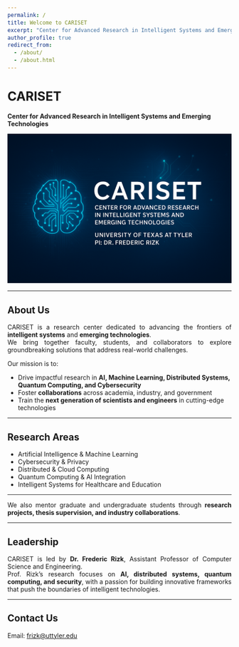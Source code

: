 ```yaml
---
permalink: /
title: Welcome to CARISET
excerpt: "Center for Advanced Research in Intelligent Systems and Emerging Technologies"
author_profile: true
redirect_from:
  - /about/
  - /about.html
---
```


# CARISET  
**Center for Advanced Research in Intelligent Systems and Emerging Technologies**

![CARISET Banner](../images/cariset-banner.png)

---

## About Us  

<div style="text-align: justify;">

CARISET is a research center dedicated to advancing the frontiers of **intelligent systems** and **emerging technologies**.  
We bring together faculty, students, and collaborators to explore groundbreaking solutions that address real-world challenges.

</div>

Our mission is to:

- Drive impactful research in **AI, Machine Learning, Distributed Systems, Quantum Computing, and Cybersecurity**  
- Foster **collaborations** across academia, industry, and government  
- Train the **next generation of scientists and engineers** in cutting-edge technologies

---

## Research Areas  

- Artificial Intelligence & Machine Learning  
- Cybersecurity & Privacy  
- Distributed & Cloud Computing  
- Quantum Computing & AI Integration  
- Intelligent Systems for Healthcare and Education  

---

<div style="text-align: justify;">

We also mentor graduate and undergraduate students through **research projects, thesis supervision, and industry collaborations**.

</div>

---

## Leadership  

<div style="text-align: justify;">

CARISET is led by **Dr. Frederic Rizk**, Assistant Professor of Computer Science and Engineering.  
Prof. Rizk’s research focuses on **AI, distributed systems, quantum computing, and security**, with a passion for building innovative frameworks that push the boundaries of intelligent technologies.

</div>

---

## Contact Us  

<div style="text-align: justify;">

Email: [frizk@uttyler.edu](mailto:frizk@uttyler.edu)

</div>
